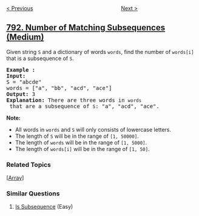 <!--|This file generated by command(leetcode description); DO NOT EDIT.    |-->
<!--+----------------------------------------------------------------------+-->
<!--|@author    openset <openset.wang@gmail.com>                           |-->
<!--|@link      https://github.com/openset                                 |-->
<!--|@home      https://github.com/openset/leetcode                        |-->
<!--+----------------------------------------------------------------------+-->

[< Previous](https://github.com/openset/leetcode/tree/master/problems/custom-sort-string "Custom Sort String")
　　　　　　　　　　　　　　　　
[Next >](https://github.com/openset/leetcode/tree/master/problems/preimage-size-of-factorial-zeroes-function "Preimage Size of Factorial Zeroes Function")

## [792. Number of Matching Subsequences (Medium)](https://leetcode.com/problems/number-of-matching-subsequences "匹配子序列的单词数")

<p>Given string <code>S</code> and a&nbsp;dictionary of words <code>words</code>, find the number of <code>words[i]</code> that is a subsequence of <code>S</code>.</p>

<pre>
<strong>Example :</strong>
<strong>Input:</strong> 
S = &quot;abcde&quot;
words = [&quot;a&quot;, &quot;bb&quot;, &quot;acd&quot;, &quot;ace&quot;]
<strong>Output:</strong> 3
<strong>Explanation:</strong> There are three words in <code>words</code> that are a subsequence of <code>S</code>: &quot;a&quot;, &quot;acd&quot;, &quot;ace&quot;.
</pre>

<p><strong>Note:</strong></p>

<ul>
	<li>All words in <code>words</code> and <code>S</code> will only consists of lowercase letters.</li>
	<li>The length of <code>S</code> will be in the range of <code>[1, 50000]</code>.</li>
	<li>The length of <code>words</code> will be in the range of&nbsp;<code>[1, 5000]</code>.</li>
	<li>The length of <code>words[i]</code> will be in the range of <code>[1, 50]</code>.</li>
</ul>

### Related Topics
  [[Array](https://github.com/openset/leetcode/tree/master/tag/array/README.md)]

### Similar Questions
  1. [Is Subsequence](https://github.com/openset/leetcode/tree/master/problems/is-subsequence) (Easy)
